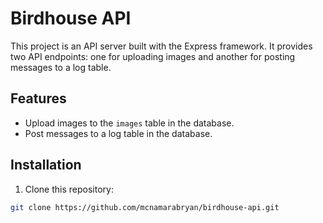 # Birdhouse API

This project is an API server built with the Express framework. It provides two API endpoints: one for uploading images and another for posting messages to a log table.

## Features

- Upload images to the `images` table in the database.
- Post messages to a log table in the database.

## Installation

1. Clone this repository:

```sh
git clone https://github.com/mcnamarabryan/birdhouse-api.git
